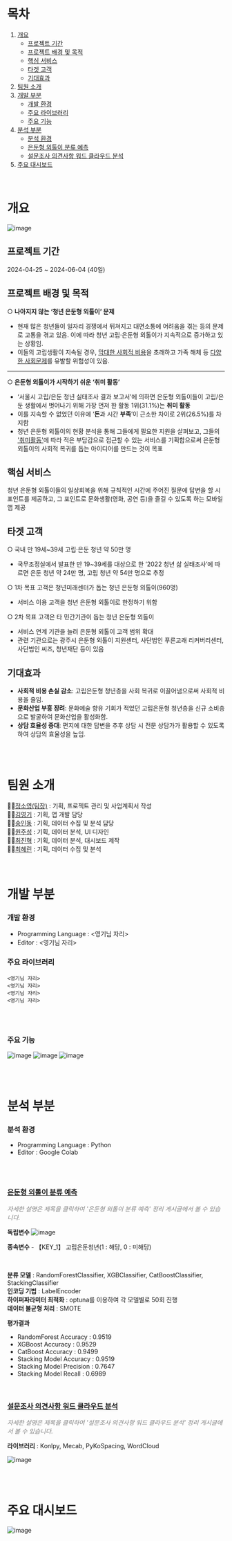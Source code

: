 # 목차
1. [개요](#개요)
    - [프로젝트 기간](#프로젝트-기간)
    - [프로젝트 배경 및 목적](#프로젝트-배경-및-목적)
    - [핵심 서비스](#핵심-서비스)
    - [타겟 고객](#타겟-고객)
    - [기대효과](#기대효과)
2. [팀원 소개](#팀원-소개)
3. [개발 부분](#개발-부분)
    - [개발 환경](#개발-환경)
    - [주요 라이브러리](#주요-라이브러리)
    - [주요 기능](#주요-기능)
4. [분석 부분](#분석-부분)
    - [분석 환경](#분석-환경)
    - [은둔형 외톨이 분류 예측](#은둔형-외톨이-분류-예측)
    - [설문조사 의견사항 워드 클라우드 분석](#설문조사-의견사항-워드-클라우드-분석)
5. [주요 대시보드](#주요-대시보드)


<br>

# 개요
![image](https://github.com/j2nhyeok/Final-project/assets/103464891/3249e9e4-3dd5-401c-8a0a-466500419f42)

## 프로젝트 기간</br>
2024-04-25 ~ 2024-06-04 (40일)

## 프로젝트 배경 및 목적
○  **나아지지 않는 ‘청년 은둔형 외톨이’ 문제**
- 현재 많은 청년들이 일자리 경쟁에서 뒤쳐지고 대면소통에 어려움을 겪는 등의 문제로 고통을 겪고 있음. 이에 따라 청년 고립·은둔형 외톨이가 지속적으로 증가하고 있는 상황임. 
 - 이들의 고립생활이 지속될 경우, <u>막대한 사회적 비용</u>을 초래하고 가족 해체 등 <u>다양한 사회문제</u>를 유발할 위험성이 있음.
---
○ **은둔형 외톨이가 시작하기 쉬운 ‘취미 활동’**
- ‘서울시 고립/은둔 청년 실태조사 결과 보고서’에 의하면 은둔형 외톨이들이 고립/은둔 생활에서 벗어나기 위해 가장 먼저 한 활동 1위(31.1%)는 **취미 활동**
- 이를 지속할 수 없었던 이유에 ‘**돈**과 시간 **부족**’이 근소한 차이로 2위(26.5%)를 차지함
-  청년 은둔형 외톨이의 현황 분석을 통해 그들에게 필요한 지원을 살펴보고, 그들의 <u>'취미활동'</u>에
따라 적은 부담감으로 접근할 수 있는 서비스를 기획함으로써 은둔형 외톨이의 사회적 복귀를
돕는 아이디어를 만드는 것이 목표

## 핵심 서비스
청년 은둔형 외톨이들의 일상회복을 위해 규칙적인 시간에 주어진 질문에 답변을 할 시 포인트를 제공하고, 그 포인트로 문화생활(영화, 공연 등)을 즐길 수 있도록 하는 모바일 앱 제공

## 타겟 고객
○ 국내 만 19세~39세 고립·은둔 청년 약 50만 명
- 국무조정실에서 발표한 만 19~39세를 대상으로 한 ‘2022 청년 삶 실태조사’에 따르면 은둔
청년 약 24만 명, 고립 청년 약 54만 명으로 추정 <br>

○ 1차 목표 고객은 청년미래센터가 돕는 청년 은둔형 외톨이(960명) 
- 서비스 이용 고객을 청년 은둔형 외톨이로 한정하기 위함

○ 2차 목표 고객은 타 민간기관이 돕는 청년 은둔형 외톨이
- 서비스 연계 기관을 늘려 은둔형 외톨이 고객 범위 확대
- 관련 기관으로는 광주시 은둔형 외톨이 지원센터, 사단법인 푸른고래 리커버리센터, 사단법인 씨즈, 청년재단 등이 있음

## 기대효과
- **사회적 비용 손실 감소**: 고립은둔형 청년층을 사회 복귀로 이끌어냄으로써 사회적 비용을 줄임.
- **문화산업 부흥 장려**: 문화예술 향유 기회가 적었던 고립은둔형 청년층을 신규 소비층으로 발굴하여 문화산업을 활성화함.
- **상담 효율성 증대**: 편지에 대한 답변을 추후 상담 시 전문 상담가가 활용할 수 있도록 하여 상담의 효율성을 높임.

</br>
</br>



# 팀원 소개
🙋‍♀️[정소영(팀장)](https://github.com/Jsoyoung) : 기획, 프로젝트 관리 및 사업계획서 작성 </br>
🙋‍♀️[김영기](https://github.com/Y0un9Ki) : 기획, 앱 개발 담당 </br>
🙋‍♀️[송인동](https://github.com/indongspace)  : 기획, 데이터 수집 및 분석 담당 <br>
🙋‍♀️[원주성](https://github.com/jweon96) : 기획, 데이터 분석, UI 디자인 <br>
🙋‍♀️[최진혁](https://github.com/j2nhyeok) : 기획, 데이터 분석, 대시보드 제작 <br>
🙋‍♀️[최혜린](https://github.com/hyelin606) : 기획, 데이터 수집 및 분석 <br>
</br>
</br>

# 개발 부분
### 개발 환경 
- Programming Language : <영기님 자리>
- Editor : <영기님 자리>
### 주요 라이브러리

```
<영기님 자리>
<영기님 자리>
<영기님 자리>
<영기님 자리>
```


<br>
<br>

### 주요 기능
![image](https://github.com/j2nhyeok/Final-project/assets/103464891/4f3f9e8e-84f3-456d-8a46-5e8b414d7f62)
![image](https://github.com/j2nhyeok/Final-project/assets/103464891/98e65908-3de0-49b3-8c56-9455cb0448dd)
![image](https://github.com/j2nhyeok/Final-project/assets/103464891/9225e739-ea2e-4c75-8b93-3484b437c2c1)


<br>
<br>

# 분석 부분
### 분석 환경 
- Programming Language : Python
- Editor : Google Colab
<br>
<br>

### [은둔형 외톨이 분류 예측](https://blog.naver.com/chlwlsgur000/223463581760)   
<span style="color:#808080">*자세한 설명은 제목을 클릭하여 '은둔형 외톨이 분류 예측' 정리 게시글에서 볼 수 있습니다.* </span>

**독립변수**
![image](https://github.com/CSJ516/Optimal_location_selection/assets/103464891/f9fc41cd-54ba-46b6-b543-dbc281c5fe0c)


**종속변수** - 【KEY_1】 고립은둔청년(1 : 해당, 0 : 미해당)

<br>

**분류 모델** : RandomForestClassifier, XGBClassifier, CatBoostClassifier, StackingClassifier <br>
**인코딩 기법** : LabelEncoder  <br>
**하이퍼파라미터 최적화** : optuna를 이용하여 각 모델별로 50회 진행 <br>
**데이터 불균형 처리** : SMOTE
<br>

**평가결과**
- RandomForest Accuracy : 0.9519
- XGBoost Accuracy : 0.9529
- CatBoost Accuracy : 0.9499
- Stacking Model Accuracy : 0.9519
- Stacking Model Precision : 0.7647
- Stacking Model Recall : 0.6989

<br>

### [설문조사 의견사항 워드 클라우드 분석](https://blog.naver.com/chlwlsgur000/223449780844)   
<span style="color:#808080">*자세한 설명은 제목을 클릭하여 '설문조사 의견사항 워드 클라우드 분석' 정리 게시글에서 볼 수 있습니다.* </span><br>


**라이브러리** : Konlpy, Mecab, PyKoSpacing, WordCloud <br>

![image](https://github.com/CSJ516/Optimal_location_selection/assets/103464891/34d4302f-9097-4310-a65f-0feff2be20fb)


<br>
<br>

# 주요 대시보드 
![image](https://github.com/j2nhyeok/Final-project/assets/103464891/3f234a10-aeb6-4418-a965-e0736081552b)

